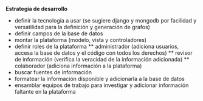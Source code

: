 **Estrategia de desarrollo**

* definir la tecnología a usar (se sugiere django y mongodb por facilidad y versatilidad para la definición y generación de grafos)
* definir campos de la base de datos
* montar la plataforma (modelo, vista y controladores)
* definir roles de la plataforma
** administrador (adiciona usuarios, accesa la base de datos y el código con todos los derechos)
** revisor de información (verifica la veracidad de la información adicionada)
** colaborador (adiciona información a la plataforma)
* buscar fuentes de información
* formatear la información disponible y adicionarla a la base de datos
* ensamblar equipos de trabajo para investigar y adicionar información faltante en la plataforma
